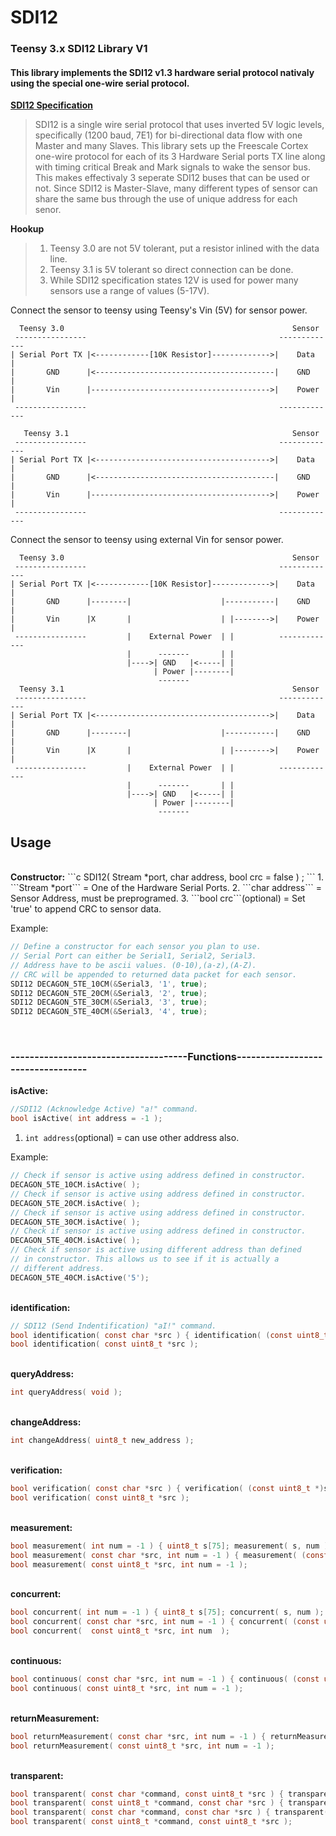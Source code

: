 SDI12
=========

<h3>Teensy 3.x SDI12 Library V1</h3>

<h4>This library implements the SDI12 v1.3 hardware serial protocol nativaly using the special one-wire serial protocol.</h4>

<b>[SDI12 Specification]</b>
> SDI12 is a single wire serial protocol that uses inverted 5V logic levels, specifically (1200 baud, 7E1) for bi-directional data flow with one Master and many Slaves. This library sets up the Freescale Cortex one-wire protocol for each of its 3 Hardware Serial ports TX line along with timing critical Break and Mark signals to wake the sensor bus. This makes effectivaly 3 seperate SDI12 buses that can be used or not. Since SDI12 is Master-Slave, many different types of sensor can share the same bus through the use of unique address for each senor.


<b>Hookup</b>
>1. Teensy 3.0 are not 5V tolerant, put a resistor inlined with the data line.<br>
>2. Teensy 3.1 is 5V tolerant so direct connection can be done.<br>
>3. While SDI12 specification states 12V is used for power many sensors use a range of values (5-17V).<br>

Connect the sensor to teensy using Teensy's Vin (5V) for sensor power.<br>
```
  Teensy 3.0                                                   Sensor
 ----------------                                           -------------  
| Serial Port TX |<------------[10K Resistor]------------->|    Data     |
|       GND      |<----------------------------------------|    GND      |
|       Vin      |---------------------------------------->|    Power    |
 ----------------                                           -------------
 
   Teensy 3.1                                                  Sensor
 ----------------                                           -------------  
| Serial Port TX |<--------------------------------------->|    Data     |
|       GND      |<----------------------------------------|    GND      |
|       Vin      |---------------------------------------->|    Power    |
 ----------------                                           -------------
```
Connect the sensor to teensy using external Vin for sensor power.<br>
```
  Teensy 3.0                                                   Sensor
 ----------------                                           -------------  
| Serial Port TX |<------------[10K Resistor]------------->|    Data     |
|       GND      |--------|                    |-----------|    GND      |
|       Vin      |X       |                    | |-------->|    Power    |
 ----------------         |    External Power  | |          -------------
                          |      -------       | |
                          |---->| GND   |<-----| |
                                | Power |--------|
                                 -------
  Teensy 3.1                                                   Sensor
 ----------------                                           -------------  
| Serial Port TX |<--------------------------------------->|    Data     |
|       GND      |--------|                    |-----------|    GND      |
|       Vin      |X       |                    | |-------->|    Power    |
 ----------------         |    External Power  | |          -------------
                          |      -------       | |
                          |---->| GND   |<-----| |
                                | Power |--------|
                                 -------
```

<h2>Usage</h2><br>
<b>Constructor:</b>
```c
SDI12( Stream *port, char address, bool crc = false ) ;
```
1. ```Stream *port``` = One of the Hardware Serial Ports.
2. ```char address``` = Sensor Address, must be preprogramed.
3. ```bool crc```(optional) = Set 'true' to append CRC to sensor data.

Example:
```c
// Define a constructor for each sensor you plan to use.
// Serial Port can either be Serial1, Serial2, Serial3.
// Address have to be ascii values. (0-10),(a-z),(A-Z).
// CRC will be appended to returned data packet for each sensor.
SDI12 DECAGON_5TE_10CM(&Serial3, '1', true);
SDI12 DECAGON_5TE_20CM(&Serial3, '2', true);
SDI12 DECAGON_5TE_30CM(&Serial3, '3', true);
SDI12 DECAGON_5TE_40CM(&Serial3, '4', true);
```
<br>
<h3>-------------------------------------Functions----------------------------------</h3>

<b>isActive:</b>
```c
//SDI12 (Acknowledge Active) "a!" command.
bool isActive( int address = -1 );
```
1. ```int address```(optional) = can use other address also.

Example:
```c
// Check if sensor is active using address defined in constructor. 
DECAGON_5TE_10CM.isActive( );
// Check if sensor is active using address defined in constructor. 
DECAGON_5TE_20CM.isActive( );
// Check if sensor is active using address defined in constructor. 
DECAGON_5TE_30CM.isActive( );
// Check if sensor is active using address defined in constructor. 
DECAGON_5TE_40CM.isActive( );
// Check if sensor is active using different address than defined 
// in constructor. This allows us to see if it is actually a 
// different address.
DECAGON_5TE_40CM.isActive('5');
```

<br><b>identification:</b>
```c
// SDI12 (Send Indentification) "aI!" command.
bool identification( const char *src ) { identification( (const uint8_t *)src ); }
bool identification( const uint8_t *src );

```
<br><b>queryAddress:</b>
```c
int queryAddress( void );

```
<br><b>changeAddress:</b>
```c
int changeAddress( uint8_t new_address );

```
<br><b>verification:</b>
```c
bool verification( const char *src ) { verification( (const uint8_t *)src ); }
bool verification( const uint8_t *src );

```
<br><b>measurement:</b>
```c
bool measurement( int num = -1 ) { uint8_t s[75]; measurement( s, num ); }
bool measurement( const char *src, int num = -1 ) { measurement( (const uint8_t *)src, num ); }
bool measurement( const uint8_t *src, int num = -1 );

```
<br><b>concurrent:</b>
```c
bool concurrent( int num = -1 ) { uint8_t s[75]; concurrent( s, num ); }
bool concurrent( const char *src, int num = -1 ) { concurrent( (const uint8_t *)src, num ); }
bool concurrent(  const uint8_t *src, int num  );

```
<br><b>continuous:</b>
```c
bool continuous( const char *src, int num = -1 ) { continuous( (const uint8_t *)src, num ); }
bool continuous( const uint8_t *src, int num = -1 );

```
<br><b>returnMeasurement:</b>
```c
bool returnMeasurement( const char *src, int num = -1 ) { returnMeasurement( (const uint8_t *)src, num ); }
bool returnMeasurement( const uint8_t *src, int num = -1 );

```
<br><b>transparent:</b>
```c
bool transparent( const char *command, const uint8_t *src ) { transparent( (uint8_t*)command, src ); }
bool transparent( const uint8_t *command, const char *src ) { transparent( command, (uint8_t*)src ); }
bool transparent( const char *command, const char *src ) { transparent( (uint8_t*)command, (uint8_t*)src ); }
bool transparent( const uint8_t *command, const uint8_t *src );

```
[SDI12 Specification]:http://www.sdi-12.org/current%20specification/SDI-12_version1_3%20January%2026,%202013.pdf
